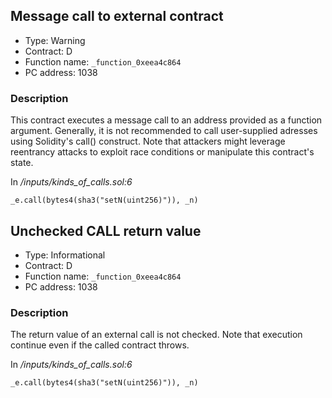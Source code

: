 

## Message call to external contract

- Type: Warning
- Contract: D
- Function name: `_function_0xeea4c864`
- PC address: 1038



### Description

This contract executes a message call to an address provided as a function argument. Generally, it is not recommended to call user-supplied adresses using Solidity's call() construct. Note that attackers might leverage reentrancy attacks to exploit race conditions or manipulate this contract's state.

In *<TESTDATA>/inputs/kinds_of_calls.sol:6*

```
_e.call(bytes4(sha3("setN(uint256)")), _n)
```


## Unchecked CALL return value

- Type: Informational
- Contract: D
- Function name: `_function_0xeea4c864`
- PC address: 1038



### Description

The return value of an external call is not checked. Note that execution continue even if the called contract throws.

In *<TESTDATA>/inputs/kinds_of_calls.sol:6*

```
_e.call(bytes4(sha3("setN(uint256)")), _n)
```
